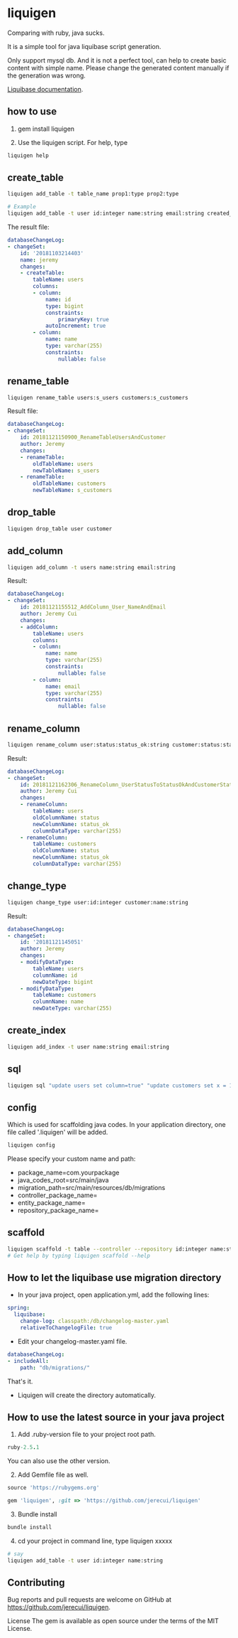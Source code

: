 # liquigen

Comparing with ruby, java sucks.

It is a simple tool for java liquibase script generation.

Only support mysql db. And it is not a perfect tool, can help to create basic content with simple name. Please change the generated content manually if the generation was wrong.

[Liquibase documentation](http://www.liquibase.org/documentation/changes/).

## how to use
1. gem install liquigen

2. Use the liquigen script. For help, type

```bash
liquigen help
```

## create_table

```bash
liquigen add_table -t table_name prop1:type prop2:type

# Example
liquigen add_table -t user id:integer name:string email:string created_time:datetime updated_time:datetime
```
The result file:
```yaml
databaseChangeLog:
- changeSet:
    id: '20181103214403'
    name: jeremy
    changes:
    - createTable:
        tableName: users
        columns:
        - column:
            name: id
            type: bigint
            constraints:
                primaryKey: true
            autoIncrement: true
        - column:
            name: name
            type: varchar(255)
            constraints:
                nullable: false

```

## rename_table
```bash
liquigen rename_table users:s_users customers:s_customers
```

Result file:
```yaml
databaseChangeLog:
- changeSet:
    id: 20181121150900_RenameTableUsersAndCustomer
    author: Jeremy
    changes:
    - renameTable:
        oldTableName: users
        newTableName: s_users
    - renameTable:
        oldTableName: customers
        newTableName: s_customers

```

## drop_table
```bash
liquigen drop_table user customer
```

## add_column
```bash
liquigen add_column -t users name:string email:string
```

Result:
```yaml
databaseChangeLog:
- changeSet:
    id: 20181121155512_AddColumn_User_NameAndEmail
    author: Jeremy Cui
    changes:
    - addColumn:
        tableName: users
        columns:
        - column:
            name: name
            type: varchar(255)
            constraints:
                nullable: false
        - column:
            name: email
            type: varchar(255)
            constraints:
                nullable: false

```

## rename_column
```bash
liquigen rename_column user:status:status_ok:string customer:status:status_ok:string
```

Result:
```yaml
databaseChangeLog:
- changeSet:
    id: 20181121162306_RenameColumn_UserStatusToStatusOkAndCustomerStatusToStatusOk
    author: Jeremy Cui
    changes:
    - renameColumn:
        tableName: users
        oldColumnName: status
        newColumnName: status_ok
        columnDataType: varchar(255)
    - renameColumn:
        tableName: customers
        oldColumnName: status
        newColumnName: status_ok
        columnDataType: varchar(255)

```

## change_type
```bash
liquigen change_type user:id:integer customer:name:string
```

Result:
```yaml
databaseChangeLog:
- changeSet:
    id: '20181121145051'
    author: Jeremy
    changes:
    - modifyDataType:
        tableName: users
        columnName: id
        newDateType: bigint
    - modifyDataType:
        tableName: customers
        columnName: name
        newDateType: varchar(255)

```

## create_index
```bash
liquigen add_index -t user name:string email:string
```

## sql
```bash
liquigen sql "update users set column=true" "update customers set x = 1"
```

## config
Which is used for scaffolding java codes. In your application directory, one file called '.liquigen' will be added.
```bash
liquigen config
```

Please specify your custom name and path:
* package_name=com.yourpackage
* java_codes_root=src/main/java
* migration_path=src/main/resources/db/migrations
* controller_package_name=
* entity_package_name=
* repository_package_name=

## scaffold
```bash
liquigen scaffold -t table --controller --repository id:integer name:string email:string
# Get help by typing liquigen scaffold --help
```

## How to let the liquibase use migration directory

* In your java project, open application.yml, add the following lines:
```yaml
spring:
  liquibase:
    change-log: classpath:/db/changelog-master.yaml
    relativeToChangelogFile: true
```
* Edit your changelog-master.yaml file.
```yaml
databaseChangeLog:
- includeAll:
    path: "db/migrations/"
```

That's it.
* Liquigen will create the directory automatically.


## How to use the latest source in your java project

1. Add .ruby-version file to your project root path.

```ruby
ruby-2.5.1

```
You can also use the other version.

2. Add Gemfile file as well.
```ruby
source 'https://rubygems.org'

gem 'liquigen', :git => 'https://github.com/jerecui/liquigen'
```
3. Bundle install

```sh
bundle install

```
4. cd your project in command line, type liquigen xxxxx

```sh
# say
liquigen add_table -t user id:integer name:string
```


## Contributing
Bug reports and pull requests are welcome on GitHub at https://github.com/jerecui/liquigen.

License
The gem is available as open source under the terms of the MIT License.